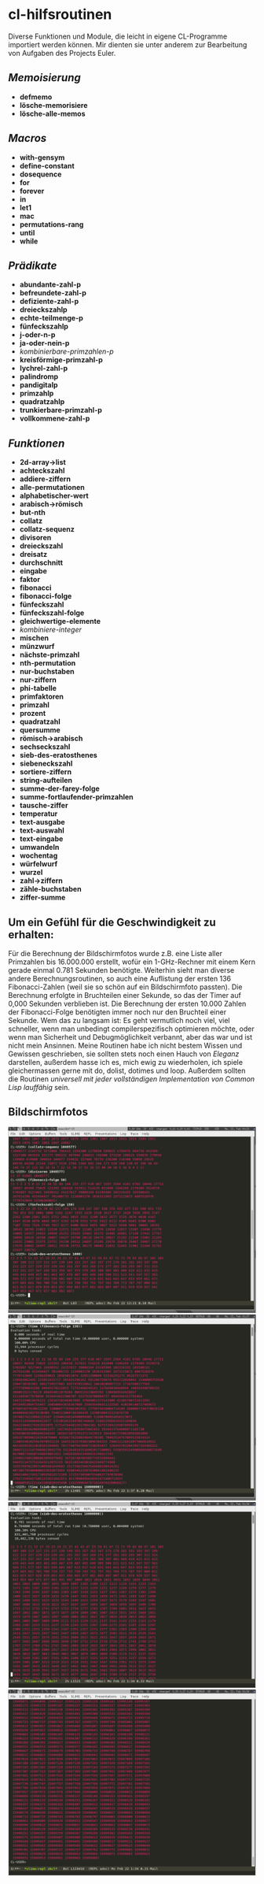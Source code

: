 cl-hilfsroutinen
================

Diverse Funktionen und Module, die leicht in eigene CL-Programme
importiert werden können. Mir dienten sie unter anderem zur
Bearbeitung von Aufgaben des Projects Euler.


*Memoisierung*
--------------
* **defmemo**
* **lösche-memorisiere**
* **lösche-alle-memos**


*Macros*
--------
* **with-gensym**
* **define-constant**
* **dosequence**
* **for**
* **forever**
* **in**
* **let1**
* **mac**
* **permutations-rang**
* **until**
* **while**


*Prädikate*
-----------
* **abundante-zahl-p**
* **befreundete-zahl-p**
* **defiziente-zahl-p**
* **dreieckszahlp**
* **echte-teilmenge-p**
* **fünfeckszahlp**
* **j-oder-n-p**
* **ja-oder-nein-p**
* *kombinierbare-primzahlen-p*
* **kreisförmige-primzahl-p**
* **lychrel-zahl-p**
* **palindromp**
* **pandigitalp**
* **primzahlp**
* **quadratzahlp**
* **trunkierbare-primzahl-p**
* **vollkommene-zahl-p**


*Funktionen*
------------
* **2d-array->list**
* **achteckszahl**
* **addiere-ziffern**
* **alle-permutationen**
* **alphabetischer-wert**
* **arabisch->römisch**
* **but-nth**
* **collatz**
* **collatz-sequenz**
* **divisoren**
* **dreieckszahl**
* **dreisatz**
* **durchschnitt**
* **eingabe**
* **faktor**
* **fibonacci**
* **fibonacci-folge**
* **fünfeckszahl**
* **fünfeckszahl-folge**
* **gleichwertige-elemente**
* *kombiniere-integer*
* **mischen**
* **münzwurf**
* **nächste-primzahl**
* **nth-permutation**
* **nur-buchstaben**
* **nur-ziffern**
* **phi-tabelle**
* **primfaktoren**
* **primzahl**
* **prozent**
* **quadratzahl**
* **quersumme**
* **römisch->arabisch**
* **sechseckszahl**
* **sieb-des-eratosthenes**
* **siebeneckszahl**
* **sortiere-ziffern**
* **string-aufteilen**
* **summe-der-farey-folge**
* **summe-fortlaufender-primzahlen**
* **tausche-ziffer**
* **temperatur**
* **text-ausgabe**
* **text-auswahl**
* **text-eingabe**
* **umwandeln**
* **wochentag**
* **würfelwurf**
* **wurzel**
* **zahl->ziffern**
* **zähle-buchstaben**
* **ziffer-summe**


Um ein Gefühl für die Geschwindigkeit zu erhalten:
--------------------------------------------------
Für die Berechnung der Bildschirmfotos wurde z.B. eine Liste aller Primzahlen bis 16.000.000 erstellt, wofür ein 1-GHz-Rechner mit einem Kern gerade einmal 0.781 Sekunden benötigte.
Weiterhin sieht man diverse andere Berechnungsroutinen, so auch eine Auflistung der ersten 136 Fibonacci-Zahlen (weil sie so schön auf ein Bildschirmfoto passten). Die Berechnung erfolgte in Bruchteilen einer Sekunde, so das der Timer auf 0,000 Sekunden verblieben ist. Die Berechnung der ersten 10.000 Zahlen der Fibonacci-Folge benötigten immer noch nur den Bruchteil einer Sekunde.
Wem das zu langsam ist: Es geht vermutlich noch viel, viel schneller, wenn man unbedingt compilerspezifisch optimieren möchte, oder wenn man Sicherheit und Debugmöglichkeit verbannt, aber das war und ist nicht mein Ansinnen. Meine Routinen habe ich nicht bestem Wissen und Gewissen geschrieben, sie sollten stets noch einen Hauch von _Eleganz_ darstellen, außerdem hasse ich es, mich ewig zu wiederholen, ich spiele gleichermassen gerne mit do, dolist, dotimes und loop. Außerdem sollten die Routinen _universell mit jeder vollständigen Implementation von Common Lisp lauffähig_ sein.


Bildschirmfotos
---------------
![Bildschirmfoto](/bildschirmfoto.png)
![Bildschirmfoto2](/bildschirmfoto2.png)
![Bildschirmfoto3](/bildschirmfoto3.png)
![Bildschirmfoto4](/bildschirmfoto4.png)

